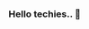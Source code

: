 ### Hello techies.. 👋

<!--
**Nikita-7024/Nikita Singh** is a ✨ _special_ ✨ repository because its `README.md` (this file) appears on your GitHub profile.

Here are some ideas to get you started:

- 🔭 I’m currently get trained by Function-Up for web developer
- 🌱 I’m currently learning Backend Web Developement and writing Node Api's using JavaScript.
- 👯 I’m looking to collaborate on MERN stack
- 💬 Ask me about JavaScript, NOde.JS, MONgo-Db, Express.JS
- 📫 How to reach me: nikitasingh.nik22@gmail.com
- ⚡ Exploring: web3 and Ecommerce
-->
